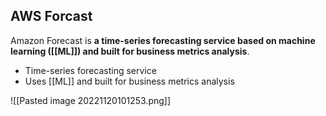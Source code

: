 ## AWS Forcast

Amazon Forecast is **a time-series forecasting service based on machine learning ([[ML]]) and built for business metrics analysis**.

*   Time-series forecasting service  
*   Uses [[ML]] and built for business metrics analysis

![[Pasted image 20221120101253.png]]